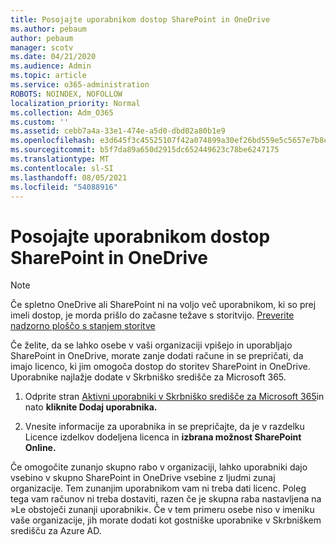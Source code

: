 ```yaml
---
title: Posojajte uporabnikom dostop SharePoint in OneDrive
ms.author: pebaum
author: pebaum
manager: scotv
ms.date: 04/21/2020
ms.audience: Admin
ms.topic: article
ms.service: o365-administration
ROBOTS: NOINDEX, NOFOLLOW
localization_priority: Normal
ms.collection: Adm_O365
ms.custom: ''
ms.assetid: cebb7a4a-33e1-474e-a5d0-dbd02a80b1e9
ms.openlocfilehash: e3d645f3c45525107f42a074899a30ef26bd559e5c5657e7b8ef69d406357b32
ms.sourcegitcommit: b5f7da89a650d2915dc652449623c78be6247175
ms.translationtype: MT
ms.contentlocale: sl-SI
ms.lasthandoff: 08/05/2021
ms.locfileid: "54088916"
---
```

# <a name="give-users-access-to-sharepoint-and-onedrive"></a>Posojajte uporabnikom dostop SharePoint in OneDrive

> [!NOTE]
> Če spletno OneDrive ali SharePoint ni na voljo več uporabnikom, ki so prej imeli dostop, je morda prišlo do začasne težave s storitvijo. [Preverite nadzorno ploščo s stanjem storitve](https://portal.office.com/adminportal/home#/servicehealth)
  
Če želite, da se lahko osebe v vaši organizaciji vpišejo in uporabljajo SharePoint in OneDrive, morate zanje dodati račune in se prepričati, da imajo licenco, ki jim omogoča dostop do storitev SharePoint in OneDrive. Uporabnike najlažje dodate v Skrbniško središče za Microsoft 365.
  
1. Odprite stran [Aktivni uporabniki v Skrbniško središče za Microsoft 365](https://portal.office.com/adminportal/home#/users)in nato **kliknite Dodaj uporabnika.**
    
2. Vnesite informacije za uporabnika in se prepričajte, da je v razdelku Licence izdelkov dodeljena licenca in **izbrana možnost SharePoint Online.**  
    
Če omogočite zunanjo skupno rabo v organizaciji, lahko uporabniki dajo vsebino v skupno SharePoint in OneDrive vsebine z ljudmi zunaj organizacije. Tem zunanjim uporabnikom vam ni treba dati licenc. Poleg tega vam računov ni treba dostaviti, razen če je skupna raba nastavljena na »Le obstoječi zunanji uporabniki«. Če v tem primeru osebe niso v imeniku vaše organizacije, jih morate dodati kot gostniške uporabnike v Skrbniškem središču za Azure AD.
  

